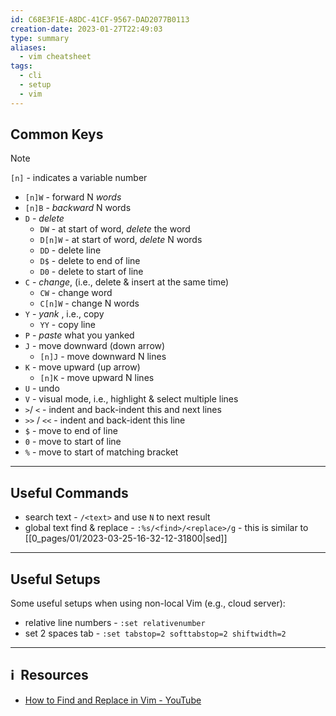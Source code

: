 ```yaml
---
id: C68E3F1E-A8DC-41CF-9567-DAD2077B0113
creation-date: 2023-01-27T22:49:03
type: summary
aliases:
  - vim cheatsheet
tags:
  - cli
  - setup
  - vim
---
```


## Common Keys

> [!NOTE]
> `[n]` - indicates a variable number 

- `[n]W` - forward N *words*
- `[n]B` - *backward* N words
- `D` - *delete*
	- `DW` - at start of word, *delete* the word
	- `D[n]W` - at start of word, *delete* N words
	- `DD` - delete line
	- `D$` - delete to end of line
	- `D0` - delete to start of line
- `C` - *change*, (i.e., delete & insert at the same time)
	- `CW` - change word 
	- `C[n]W` - change N words
- `Y` - *yank* , i.e., copy
	- `YY` - copy line
- `P` - *paste* what you yanked 
- `J` - move downward (down arrow)
	- `[n]J` - move downward N lines
- `K` - move upward (up arrow) 
	- `[n]K` - move upward N lines
- `U` - undo
- `V` - visual mode, i.e., highlight & select multiple lines
- `>`/ `<` - indent and back-indent this and next lines
- `>>` / `<<` - indent and back-ident this line
- `$` - move to end of line
- `0` - move to start of line
- `%` - move to start of matching bracket

---
## Useful Commands

- search text - `/<text>` and use `N` to next result
- global text find & replace - `:%s/<find>/<replace>/g`  - this is similar to [[0_pages/01/2023-03-25-16-32-12-31800|sed]]

---
## Useful Setups 

Some useful setups when using non-local Vim (e.g., cloud server): 
- relative line numbers - `:set relativenumber`
- set 2 spaces tab - `:set tabstop=2 softtabstop=2 shiftwidth=2`

---
## ℹ️  Resources
- [How to Find and Replace in Vim - YouTube](https://www.youtube.com/watch?v=PzmLJy0o6qo)